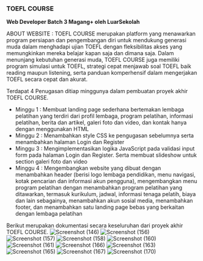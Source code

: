 <h3>TOEFL COURSE</h3>

<b>Web Developer Batch 3 Magang+ oleh LuarSekolah</b>

ABOUT WEBSITE : TOEFL COURSE merupakan platform yang menawarkan program persiapan dan pengembangan diri untuk mendukung generasi muda dalam menghadapi ujian TOEFL dengan fleksibilitas akses yang memungkinkan mereka belajar kapan saja dan dimana saja. Dalam menunjang kebutuhan generasi muda, TOEFL COURSE juga memiliki program simulasi untuk TOEFL, strategi cepat menjawab soal TOEFL baik reading maupun listening, serta panduan komperhensif dalam mengerjakan TOEFL secara cepat dan akurat.

Terdapat 4 Penugasan ditiap minggunya dalam pembuatan proyek akhir TOEFL COURSE.
- Minggu 1 : Membuat landing page sederhana bertemakan lembaga pelatihan yang terdiri dari profil lembaga, program pelatihan, informasi pelatihan, berita dan artikel, galeri foto dan video, dan kontak hanya dengan menggunakan HTML
- Minggu 2 : Menambahkan style CSS ke pengugasan sebelumnya serta menambahkan halaman Login dan Register
- Minggu 3 : Mengimplementasikan logika JavaScript pada validasi input form pada halaman Login dan Register. Serta membuat slideshow untuk section galeri foto dan video
- Minggu 4 : Mengembangkan website yang dibuat dengan menambahkan header (berisi logo lembaga pendidikan, menu navigasi, kotak pencarian dan informasi akun pengguna), mengembangkan menu program pelatihan dengan menambahkan program pelatihan yang ditawarkan, termasuk kurikulum, jadwal, informasi tenaga pelatih, biaya dan lain sebagainya, menambahkan akun sosial media, menambahkan footer, dan menambahkan satu landing page bebas yang berkaitan dengan lembaga pelatihan

Berikut merupakan dokumentasi secara keseluruhan dari proyek akhir TOEFL COURSE.
![Screenshot (146)](https://github.com/FidelaAzzahra/TOEFL_COURSE/assets/114632917/58d32fc1-2588-4387-a334-240eb9dc59d7)
![Screenshot (156)](https://github.com/FidelaAzzahra/TOEFL_COURSE/assets/114632917/88ef4522-4b11-473c-895b-0121688947f6)
![Screenshot (157)](https://github.com/FidelaAzzahra/TOEFL_COURSE/assets/114632917/7445c026-5189-485c-a93d-4334ab7e397b)
![Screenshot (158)](https://github.com/FidelaAzzahra/TOEFL_COURSE/assets/114632917/5445f9ac-52b1-442e-8bfe-ea700c0c301c)
![Screenshot (160)](https://github.com/FidelaAzzahra/TOEFL_COURSE/assets/114632917/847b2f40-37bf-43ff-804a-d24ae282233a)
![Screenshot (161)](https://github.com/FidelaAzzahra/TOEFL_COURSE/assets/114632917/d3fd8ef4-4f51-4f04-99a3-e38e9f143f04)
![Screenshot (166)](https://github.com/FidelaAzzahra/TOEFL_COURSE/assets/114632917/096830b5-2413-413f-947c-8693ebf8e374)
![Screenshot (163)](https://github.com/FidelaAzzahra/TOEFL_COURSE/assets/114632917/14585f5d-80b1-4bce-ae99-f53e4be7fd4d)
![Screenshot (165)](https://github.com/FidelaAzzahra/TOEFL_COURSE/assets/114632917/d5485a75-9870-43d8-83b2-8927f005163c)
![Screenshot (167)](https://github.com/FidelaAzzahra/TOEFL_COURSE/assets/114632917/203bd23a-24bd-4b94-9bfe-a34e9e041c47)
![Screenshot (170)](https://github.com/FidelaAzzahra/TOEFL_COURSE/assets/114632917/1ec68993-4652-4810-bebe-7067556b41b1)
